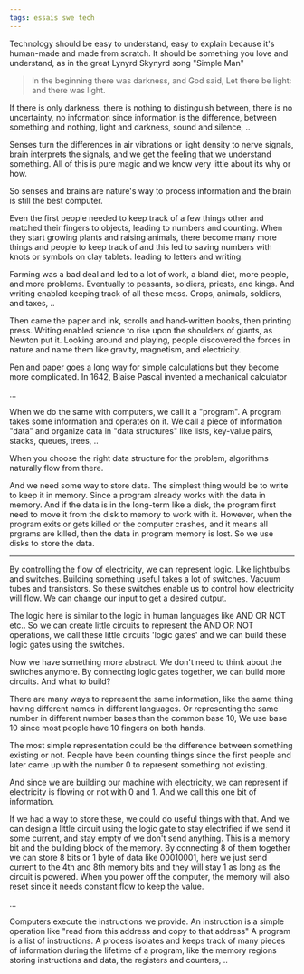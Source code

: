 ```yaml
---
tags: essais swe tech
---
```


Technology should be easy to understand, easy to explain because it's human-made and made from scratch. It should be something you love and understand, as in the great Lynyrd Skynyrd song "Simple Man" 

> In the beginning there was darkness, and God said, Let there be light: and there was light.

If there is only darkness, there is nothing to distinguish between, there is no uncertainty, no information since information is the difference, between something and nothing, light and darkness, sound and silence, .. 

Senses turn the differences in air vibrations or light density to nerve signals, brain interprets the signals, and we get the feeling that we understand something. All of this is pure magic and we know very little about its why or how. 

So senses and brains are nature's way to process information and the brain is still the best computer. 

Even the first people needed to keep track of a few things other and matched their fingers to objects, leading to numbers and counting. When they start growing plants and raising animals, there become many more things and people to keep track of and this led to saving numbers with knots or symbols on clay tablets. leading to letters and writing. 

Farming was a bad deal and led to a lot of work, a bland diet, more people, and more problems. Eventually to peasants, soldiers, priests, and kings. And writing enabled keeping track of all these mess. Crops, animals, soldiers, and taxes, .. 

Then came the paper and ink, scrolls and hand-written books, then printing press. Writing enabled science to rise upon the shoulders of giants, as Newton put it. Looking around and playing, people discovered the forces in nature and name them like gravity, magnetism, and electricity. 

Pen and paper goes a long way for simple calculations but they become more complicated. In 1642, Blaise Pascal invented a mechanical calculator

... 

When we do the same with computers, we call it a "program". A program takes some information and operates on it. We call a piece of information "data" and organize data in "data structures" like lists, key-value pairs, stacks, queues, trees, .. 

When you choose the right data structure for the problem, algorithms naturally flow from there. 

And we need some way to store data. The simplest thing would be to write to keep it in memory. Since a program already works with the data in memory. And if the data is in the long-term like a disk, the program first need to move it from the disk to memory to work with it. However, when the program exits or gets killed or the computer crashes, and it means all prgrams are killed, then the data in program memory is lost. So we use disks to store the data. 

---

By controlling the flow of electricity, we can represent logic. Like lightbulbs and switches.
Building something useful takes a lot of switches. Vacuum tubes and transistors. 
So these switches enable us to control how electricity will flow. We can change our input to get a desired output. 

The logic here is similar to the logic in human languages like AND OR NOT etc.. So we can create little circuits to represent the AND OR NOT operations, we call these little circuits 'logic gates' and we can build these logic gates using the switches. 

Now we have something more abstract. We don't need to think about the switches anymore. By connecting logic gates together, we can build more circuits. And what to build? 

There are many ways to represent the same information, like the same thing having different names in different languages. Or representing the same number in different number bases than the common base 10, We use base 10 since most people have 10 fingers on both hands. 

The most simple representation could be the difference between something existing or not. People have been counting things since the first people and later came up with the number 0 to represent something not existing. 

And since we are building our machine with electricity, we can represent if electricity is flowing or not with 0 and 1. And we call this one bit of information. 

If we had a way to store these, we could do useful things with that. And we can design a little circuit using the logic gate to stay electrified if we send it some current, and stay empty of we don't send anything. This is a memory bit and the building block of the memory. By connecting 8 of them together we can store 8 bits or 1 byte of data like 00010001, here we just send current to the 4th and 8th memory bits and they will stay 1 as long as the circuit is powered. When you power off the computer, the memory will also reset since it needs constant flow to keep the value. 


...

Computers execute the instructions we provide. An instruction is a simple operation like "read from this address and copy to that address"
A program is a list of instructions. A process isolates and keeps track of many pieces of information during the lifetime of a program, like the memory regions storing instructions and data, the registers and counters, ..
